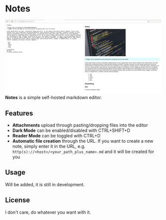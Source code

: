 # Notes
![preview.jpg](/preview.jpg)
**Notes** is a simple self-hosted markdown editor.

## Features
- **Attachments** upload through pasting/dropping files into the editor
- **Dark Mode** can be enabled/disabled with CTRL+SHIFT+D
- **Reader Mode** can be toggled with CTRL+D
- **Automatic file creation** through the URL. If you want to create a new note,
simply enter it in the URL, e.g. `http(s)://<host>/<your_path_plus_name>.md` and
it will be created for you

## Usage
Will be added, it is still in development.


## License
I don't care, do whatever you want with it.